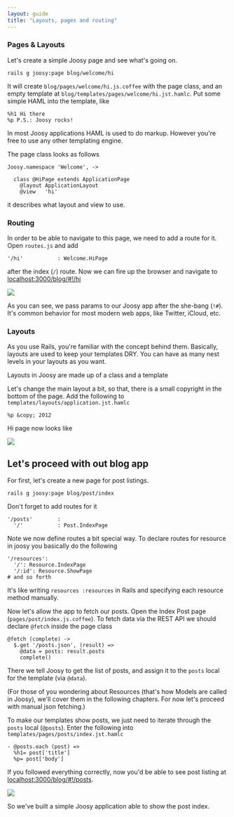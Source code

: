```yaml
---
layout: guide
title: "Layouts, pages and routing"
---
```


### Pages & Layouts

Let's create a simple Joosy page and see what's going on.

    rails g joosy:page blog/welcome/hi

It will create `blog/pages/welcome/hi.js.coffee` with the page class, and an empty template at `blog/templates/pages/welcome/hi.jst.hamlc`. Put some simple HAML into the template, like

    %h1 Hi there
    %p P.S.: Joosy rocks!

In most Joosy applications HAML is used to do markup. However you're free to use any other templating engine. 

The page class looks as follows

    Joosy.namespace 'Welcome', ->
        
      class @HiPage extends ApplicationPage
        @layout ApplicationLayout
        @view   'hi'

it describes what layout and view to use.

### Routing

In order to be able to navigate to this page, we need to add a route for it. Open `routes.js` and add

    '/hi'           : Welcome.HiPage

after the index (`/`) route. Now we can fire up the browser and navigate to [localhost:3000/blog/#!/hi](http://localhost:3000/blog/#!/hi)

![](http://f.cl.ly/items/2n261D1D2M2C0J0c1M0B/Screen%20Shot%202012-02-19%20at%2010.28.52%20PM.png)

As you can see, we pass params to our Joosy app after the she-bang (`!#`). It's common behavior for most modern web apps, like Twitter, iCloud, etc.

### Layouts

As you use Rails, you're familiar with the concept behind them. Basically, layouts are used to keep your templates DRY. You can have as many nest levels in your layouts as you want.

Layouts in Joosy are made up of a class and a template

Let's change the main layout a bit, so that, there is a small copyright in the bottom of the page. Add the following to `templates/layouts/application.jst.hamlc` 

    %p &copy; 2012

Hi page now looks like

![](http://f.cl.ly/items/3m3g2w0z2f1G0J3c1k2F/Screen%20Shot%202012-02-19%20at%2010.27.17%20PM.png)

## Let's proceed with out blog app

For first, let's create a new page for post listings.

    rails g joosy:page blog/post/index

Don't forget to add routes for it

    '/posts'        :
      '/'           : Post.IndexPage

Note we now define routes a bit special way. To declare routes for resource in joosy you basically do the following

    '/resources':
      '/': Resource.IndexPage
      '/:id': Resource.ShowPage
    # and so forth

It's like writing `resources :resources` in Rails and specifying each resource method manually.

Now let's allow the app to fetch our posts. Open the Index Post page (`pages/post/index.js.coffee`). To fetch data via the REST API we should declare `@fetch` inside the page class

    @fetch (complete) ->
      $.get '/posts.json', (result) =>
        @data = posts: result.posts
        complete()

There we tell Joosy to get the list of posts, and assign it to the `posts` local for the template (via `@data`).

(For those of you wondering about Resources (that's how Models are called in Joosy), we'll cover them in the following chapters. For now let's proceed with manual json fetching.)

To make our templates show posts, we just need to iterate through the `posts` local (`@posts`). Enter the following into `templates/pages/posts/index.jst.hamlc`

    - @posts.each (post) =>
      %h1= post['title']
      %p= post['body']

If you followed everything correctly, now you'd be able to see post listing at [localhost:3000/blog/#!/posts](http://localhost:3000/blog/#!/posts).

![](http://f.cl.ly/items/3a0r2c240c2P0D0P202j/Screen%20Shot%202012-02-19%20at%2010.25.50%20PM.png)

So we've built a simple Joosy application able to show the post index.
